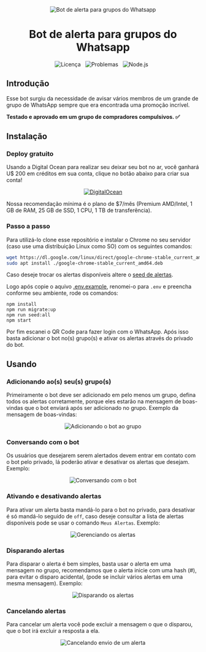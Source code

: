 <div align="center">
    <img src="https://raw.githubusercontent.com/leonetecbr/bot-alert-group-whatsapp/main/resources/logo.png" alt="Bot de alerta para grupos do Whatsapp">
    <h1>Bot de alerta para grupos do Whatsapp</h1>
    <img src="https://img.shields.io/github/license/leonetecbr/bot-alert-group-whatsapp.svg" alt="Licença"/>&nbsp;&nbsp;
    <img src="https://img.shields.io/github/issues/leonetecbr/bot-alert-group-whatsapp.svg" alt="Problemas"/>&nbsp;&nbsp;
    <img src="https://img.shields.io/badge/Node.js-43853D?style=for-the-badge&logo=node.js&logoColor=white" alt="Node.js"/>&nbsp;&nbsp;
</div>

## Introdução

Esse bot surgiu da necessidade de avisar vários membros de um grande de grupo de WhatsApp sempre que era encontrada uma
promoção incrível.

**Testado e aprovado em um grupo de compradores compulsivos. ✅**

## Instalação

### Deploy gratuito

Usando a Digital Ocean para realizar seu deixar seu bot no ar, você ganhará U$ 200 em créditos em sua conta, clique no 
botão abaixo para criar sua conta!

<p align="center">
    <a href="https://www.digitalocean.com/?refcode=73ea4bd8a1ba&utm_campaign=Referral_Invite&utm_medium=Referral_Program&utm_source=badge">
        <img src="https://raw.githubusercontent.com/leonetecbr/bot-alert-group-whatsapp/main/result/DigitalOcean.png" alt="DigitalOcean" />
    </a>
</p>

Nossa recomendação mínima é o plano de $7/mês (Premium AMD/Intel, 1 GB de RAM, 25 GB de SSD, 1 CPU, 1 TB de transferência).

### Passo a passo

Para utilizá-lo clone esse repositório e instalar o Chrome no seu servidor (caso use uma distribuição Linux como SO) com os seguintes comandos:

```bash
wget https://dl.google.com/linux/direct/google-chrome-stable_current_amd64.deb
sudo apt install ./google-chrome-stable_current_amd64.deb
```

Caso deseje trocar os alertas disponíveis altere o [seed de alertas](https://github.com/leonetecbr/bot-alert-group-whatsapp/blob/main/seeders/20230805152033-alerts.js). 

Logo após copie o aquivo [.env.example](https://github.com/leonetecbr/bot-alert-group-whatsapp/blob/main/.env.example),
renomei-o para ```.env``` e preencha conforme seu ambiente, rode os comandos: 
```
npm install
npm run migrate:up
npm run seed:all
npm start
```
Por fim escanei o QR Code para fazer login com o WhatsApp. Após isso basta adicionar o bot no(s) grupo(s) e ativar os alertas
através do privado do bot.

## Usando

### Adicionando ao(s) seu(s) grupo(s)

Primeiramente o bot deve ser adicionado em pelo menos um grupo, defina todos os alertas corretamente, porque eles
estarão na mensagem de boas-vindas que o bot enviará após ser adicionado no grupo. Exemplo da mensagem de boas-vindas:

<p align="center">
   <img src="https://raw.githubusercontent.com/leonetecbr/bot-alert-group-whatsapp/main/result/Adicionando%20ao%20grupo.jpg" alt="Adicionando o bot ao grupo"/>
</p>

### Conversando com o bot

Os usuários que desejarem serem alertados devem entrar em contato com o bot pelo privado, lá poderão
ativar e desativar os alertas que desejam. Exemplo:

<p align="center">
   <img src="https://raw.githubusercontent.com/leonetecbr/bot-alert-group-whatsapp/main/result/Conversando%20com%20o%20bot.jpg" alt="Conversando com o bot"/>
</p>

### Ativando e desativando alertas

Para ativar um alerta basta mandá-lo para o bot no privado, para desativar é só mandá-lo seguido de `off`, caso deseje
consultar a lista de alertas disponíveis pode se usar o comando `Meus Alertas`. Exemplo:

<p align="center">
   <img src="https://raw.githubusercontent.com/leonetecbr/bot-alert-group-whatsapp/main/result/Gerenciando%20os%20alertas.jpg" alt="Gerenciando os alertas"/>
</p>

### Disparando alertas

Para disparar o alerta é bem simples, basta usar o alerta em uma mensagem no grupo, recomendamos que o alerta inicie com
uma hash (#), para evitar o disparo acidental, (pode se incluir vários alertas em uma mesma mensagem). Exemplo:

<p align="center">
   <img src="https://raw.githubusercontent.com/leonetecbr/bot-alert-group-whatsapp/main/result/Lan%C3%A7ando%20alerta%20no%20grupo.jpg" alt="Disparando os alertas"/>
</p>

### Cancelando alertas

Para cancelar um alerta você pode excluir a mensagem o que o disparou, que o bot irá excluir a resposta a ela.

<p align="center">
   <img src="https://raw.githubusercontent.com/leonetecbr/bot-alert-group-whatsapp/main/result/Cancelando%20envio%20de%20um%20alerta.jpg" alt="Cancelando envio de um alerta"/>
</p>
